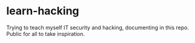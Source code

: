 # learn-hacking
Trying to teach myself IT security and hacking, documenting in this repo. Public for all to take inspiration.

